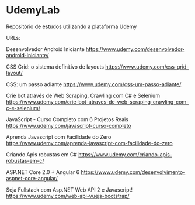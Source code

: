 # UdemyLab
Repositório de estudos utilizando a plataforma Udemy

URLs:

Desenvolvedor Android Iniciante
https://www.udemy.com/desenvolvedor-android-iniciante/

CSS Grid: o sistema definitivo de layouts
https://www.udemy.com/css-grid-layout/

CSS: um passo adiante
https://www.udemy.com/css-um-passo-adiante/

Crie bot através de Web Scraping, Crawling com C# e Selenium
https://www.udemy.com/crie-bot-atraves-de-web-scraping-crawling-com-c-e-selenium/

JavaScript - Curso Completo com 6 Projetos Reais
https://www.udemy.com/javascript-curso-completo

Aprenda Javascript com Facilidade do Zero
https://www.udemy.com/aprenda-javascript-com-facilidade-do-zero

Criando Apis robustas em C# 
https://www.udemy.com/criando-apis-robustas-em-c/

ASP.NET Core 2.0 + Angular 6
https://www.udemy.com/desenvolvimento-aspnet-core-angular/

Seja Fullstack com Asp.NET Web API 2 e Javascript!
https://www.udemy.com/web-api-vuejs-bootstrap/